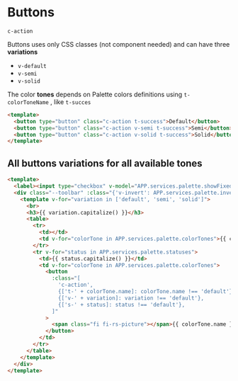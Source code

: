 # Buttons

`c-action`

Buttons uses only CSS classes (not component needed) and can have three **variations**

* `v-default`
* `v-semi`
* `v-solid`

The color **tones** depends on Palette colors definitions using `t-colorToneName` , like `t-succes`

```html
<template>
  <button type="button" class="c-action t-success">Default</button>
  <button type="button" class="c-action v-semi t-success">Semi</button>
  <button type="button" class="c-action v-solid t-success">Solid</button>
</template>
```

## All buttons variations for all available tones

```html
<template>
  <label><input type="checkbox" v-model="APP.services.palette.showFixedStatuses"> All status</label><br><br>
  <div class="--toolbar" :class="{'v-invert': APP.services.palette.invert}">
    <template v-for="variation in ['default', 'semi', 'solid']">
      <br>
      <h3>{{ variation.capitalize() }}</h3>
      <table>
        <tr>
          <td></td>
          <td v-for="colorTone in APP.services.palette.colorTones">{{ colorTone.name.capitalize() }}</td>
        </tr>
        <tr v-for="status in APP.services.palette.statuses">
          <td>{{ status.capitalize() }}</td>
          <td v-for="colorTone in APP.services.palette.colorTones">
            <button
              :class="[
                'c-action',
                {['t-' + colorTone.name]: colorTone.name !== 'default'},
                {['v-' + variation]: variation !== 'default'},
                {['s-' + status]: status !== 'default'},
              ]"
            >
              <span class="fi fi-rs-picture"></span>{{ colorTone.name }}
            </button>
          </td>
        </tr>
      </table>
    </template>
  </div>
</template>
```